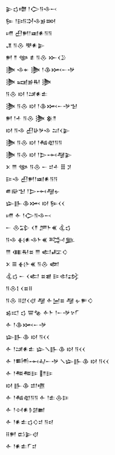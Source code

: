 <div class='block'>
<div class='line'>𒉌𒌓𒈩 𒁹𒀖𒀀𒈾𒁁</div>
<div class='line'>𒌉 𒁹𒅀𒋫𒈾𒂊𒇷</div>
<div class='line'>𒋬 𒌷𒂍𒁹𒀜𒀭𒀀𒀀</div>
<div class='line'>𒂗 𒀀𒊮 𒋧𒀭𒉌</div>
<div class='line'>𒂍 𒈫 𒀲 𒑑 𒀀𒊮 𒁍𒌋𒊒</div>
<div class='line'>𒋦 𒈾𒄬 𒋦 𒁹𒆠𒈲𒀸𒋩</div>
<div class='line'>𒋦 𒍢𒂊𒊑 𒋦</div>
<div class='line'>𒀀𒊮 𒊭 𒁹𒁼𒀭𒉺</div>
<div class='line'>𒋦 𒀀𒊮 𒊭 𒁹𒆠𒈲𒀸𒋩𒈠</div>
<div class='line'>𒂍 𒁹𒑏 𒀀𒊮 𒋦 𒆜𒈫</div>
<div class='line'>𒊭 𒀀𒈾 𒌷𒄩𒃻𒈾 𒁺𒌋𒉌</div>
<div class='line'>𒋦 𒀀𒊮 𒊭 𒁹𒄀𒊏𒀀𒀀</div>
<div class='line'>𒋦 𒀀𒊮 𒊭 𒁹𒆕𒆰𒆷𒉌</div>
<div class='line'>𒉽 𒐈 𒀲 𒀀𒊮 𒀸 𒄑𒑏 𒑆 𒋡</div>
<div class='line'>𒄿𒈾 𒌷𒂍𒁹𒀜𒀭𒀀𒀀</div>
<div class='line'>𒌑𒄫𒈠 𒁹𒆕𒆰𒆷𒉡</div>
<div class='line'>𒇽𒃲𒆠𒈲 𒊭 𒌉𒌋𒌋</div>
<div class='line'>𒋬 𒅆 𒁹𒀖𒀀𒈾𒁁</div>
<div class='line'>𒀸 𒊮𒁉 𒌋𒈫 𒂆𒈨𒌍 𒆬𒌓</div>
<div class='line'>𒀀𒈾 𒈬𒀭𒈾𒈨𒌍 𒅋𒆥</div>
<div class='line'>𒐈 𒈪𒊑𒊺 𒐈 𒅗𒊐𒄭</div>
<div class='line'>𒉽 𒐋 𒈬𒈨𒌍 𒀀𒊮 𒅥</div>
<div class='line'>𒆬𒌓 𒀸 𒌋𒅗 𒊺𒇭 𒄿𒊕𒃶</div>
<div class='line'>𒀀𒊮𒋙 𒌋𒊺𒍝</div>
<div class='line'>𒀀𒊮 𒍝𒆪𒌋𒋼 𒆷 𒅆𒅁𒊺 𒆷 𒉡𒊓𒄭</div>
<div class='line'>𒌗𒀊 𒌓 𒐌𒆚 𒅆𒈨 𒁹𒀸𒋩𒆳𒇲</div>
<div class='line'>𒅆 𒁹𒆠𒈲𒀸𒋩</div>
<div class='line'>𒇽𒃲𒆠 𒊭 𒀀𒌋𒌋</div>
<div class='line'>𒅆 𒁹𒁼𒀭𒉺 𒇽𒑳𒃲𒆠 𒊭 𒀀𒌋𒌋</div>
<div class='line'>𒅆 𒁹𒌦𒆰𒄷𒀸𒋩 𒑳𒇽𒃲𒆠 𒊭 𒀀𒌋𒌋</div>
<div class='line'>𒅆 𒁹𒍣𒍣𒄿 𒈫𒄿</div>
<div class='line'>𒊭 𒃲𒆠 𒄥𒍠</div>
<div class='line'>𒅆 𒁹𒄀𒊏𒀀𒀀 𒅆 𒁹𒉺𒁲𒄿</div>
<div class='line'>𒅆 𒁹𒀴𒀭𒊩𒌆𒆤</div>
<div class='line'>𒅆 𒁹𒀭𒉺𒌓𒄭𒄑 𒀀𒁀</div>
<div class='line'>𒍝𒂍 𒆗𒉌𒋼</div>
<div class='line'>𒅆 𒁹𒀭𒉺𒇲𒄑</div>
</div>